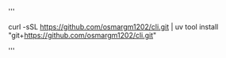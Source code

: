 '''

curl -sSL https://github.com/osmargm1202/cli.git | uv tool install "git+https://github.com/osmargm1202/cli.git"

'''
